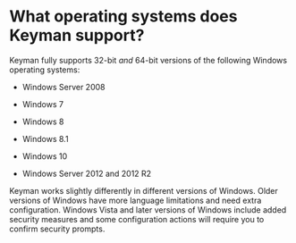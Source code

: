 # What operating systems does Keyman support?

Keyman fully supports 32-bit *and* 64-bit versions of the following
Windows operating systems:

-   Windows Server 2008

-   Windows 7

-   Windows 8

-   Windows 8.1

-   Windows 10

-   Windows Server 2012 and 2012 R2

<div class="note">

Keyman works slightly differently in different versions of Windows.
Older versions of Windows have more language limitations and need extra
configuration. Windows Vista and later versions of Windows include added
security measures and some configuration actions will require you to
confirm security prompts.

</div>

